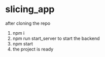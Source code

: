 # slicing_app

after cloning the repo
1. npm i 
2. npm run start_server to start the backend
3. npm start
4. the project is ready
